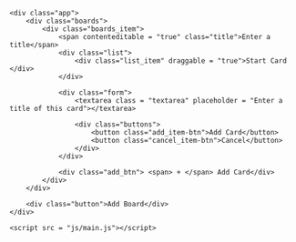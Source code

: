 <!DOCTYPE html>
<html lang="en">
<head>
    <meta charset="UTF-8">
    <meta http-equiv="X-UA-Compatible" content="IE=edge">
    <meta name="viewport" content="width=device-width, initial-scale=1.0">
    <title>Document</title>
    <link rel="stylesheet" href="css/main.css">
    <link rel="preconnect" href="https://fonts.googleapis.com">
<link rel="preconnect" href="https://fonts.gstatic.com" crossorigin>
<link href="https://fonts.googleapis.com/css2?family=Noto+Sans&display=swap" rel="stylesheet">
</head>
<body class = "app">
    
    <div class="app">
        <div class="boards">
            <div class="boards_item">
                <span contenteditable = "true" class="title">Enter a title</span>
                <div class="list">
                    <div class="list_item" draggable = "true">Start Card </div>
                </div>

                <div class="form">
                    <textarea class = "textarea" placeholder = "Enter a title of this card"></textarea>

                    <div class="buttons">
                        <button class="add_item-btn">Add Card</button>
                        <button class="cancel_item-btn">Cancel</button>
                    </div>
                </div>

                <div class="add_btn"> <span> + </span> Add Card</div>
            </div>
        </div>

        <div class="button">Add Board</div>
    </div>

    <script src = "js/main.js"></script>
</body>
</html>
